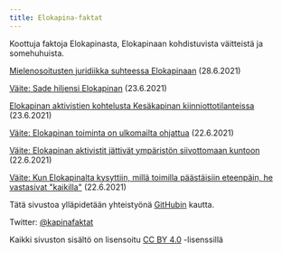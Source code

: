 ```yaml
---
title: Elokapina-faktat
---
```


Koottuja faktoja Elokapinasta, Elokapinaan kohdistuvista väitteistä ja somehuhuista.

[Mielenosoitusten juridiikka suhteessa Elokapinaan](/kapinafaktat/juridiikka) (28.6.2021)

[Väite: Sade hiljensi Elokapinan](/kapinafaktat/sade-hiljensi) (23.6.2021)

[Elokapinan aktivistien kohtelusta Kesäkapinan kiinniottotilanteissa](/kapinafaktat/kiinniotettujen-kohtelu) (23.6.2021)

[Väite: Elokapinan toiminta on ulkomailta ohjattua](/kapinafaktat/ulkomailta-ohjattua) (22.6.2021)

[Väite: Elokapinan aktivistit jättivät ympäristön siivottomaan kuntoon](/kapinafaktat/roskaus) (22.6.2021)

[Väite: Kun Elokapinalta kysyttiin, millä toimilla päästäisiin eteenpäin, he vastasivat "kaikilla"](/kapinafaktat/kaikilla) (22.6.2021)

Tätä sivustoa ylläpidetään yhteistyönä [GitHubin](https://github.com/deepmouse/kapinafaktat) kautta.

Twitter: [@kapinafaktat](https://twitter.com/kapinafaktat)

Kaikki sivuston sisältö on lisensoitu [CC BY 4.0](https://github.com/deepmouse/kapinafaktat/blob/main/LICENSING.md) -lisenssillä
